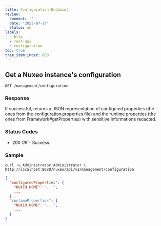 ```yaml
---
title: Configuration Endpoint
review:
  comment: ''
  date: '2023-07-17'
  status: ok
labels:
  - http
  - rest-api
  - configuration
toc: true
tree_item_index: 600
---
```


## Get a Nuxeo instance's configuration

```
GET /management/configuration
```

### Response

If successful, returns a JSON representation of configured properties (the ones from the configuration.properties file) and the runtime properties (the ones from Framework#getProperties) with sensitive informations redacted.

### Status Codes

- 200 _OK_ - Success.

### Sample

```curl
curl -u Administrator:Administrator \
http://localhost:8080/nuxeo/api/v1/management/configuration
```

```json
{
  "configuredProperties": {
    "NUXEO_HOME": "...",
    ...
  }
  "runtimeProperties": {
    "NUXEO_HOME": "...",
    ...
  }
}
```
